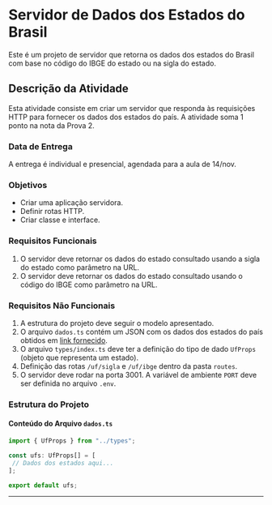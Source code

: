 
# Servidor de Dados dos Estados do Brasil

Este é um projeto de servidor que retorna os dados dos estados do Brasil com base no código do IBGE do estado ou na sigla do estado.

## Descrição da Atividade

Esta atividade consiste em criar um servidor que responda às requisições HTTP para fornecer os dados dos estados do país. A atividade soma 1 ponto na nota da Prova 2.

### Data de Entrega

A entrega é individual e presencial, agendada para a aula de 14/nov.

### Objetivos

- Criar uma aplicação servidora.
- Definir rotas HTTP.
- Criar classe e interface.

### Requisitos Funcionais

1. O servidor deve retornar os dados do estado consultado usando a sigla do estado como parâmetro na URL.
2. O servidor deve retornar os dados do estado consultado usando o código do IBGE como parâmetro na URL.

### Requisitos Não Funcionais

1. A estrutura do projeto deve seguir o modelo apresentado.
2. O arquivo `dados.ts` contém um JSON com os dados dos estados do país obtidos em [link fornecido](https://blog.mds.gov.br/redesuas/lista-de-municipios-brasileiros).
3. O arquivo `types/index.ts` deve ter a definição do tipo de dado `UfProps` (objeto que representa um estado).
4. Definição das rotas `/uf/sigla` e `/uf/ibge` dentro da pasta `routes`.
5. O servidor deve rodar na porta 3001. A variável de ambiente `PORT` deve ser definida no arquivo `.env`.

### Estrutura do Projeto

#### Conteúdo do Arquivo `dados.ts`

```typescript
import { UfProps } from "../types";

const ufs: UfProps[] = [
 // Dados dos estados aqui...
];

export default ufs;
```

---
